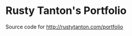 Rusty Tanton's Portfolio
========================

Source code for http://rustytanton.com/portfolio


